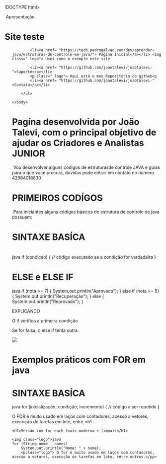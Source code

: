 !DOCTYPE html>
<html lang="pt-BR">
<head>
 <title> Apresentação</title><link rel="stylesheet" href="arquivo.css">


</head>
    <body>
        <div>
            <img class= "logo"> Apresentação
            <h1>Site teste </h1>
            </div>
        <ul>
        
            <li><a href= "https://tech.pedrogalvao.com/dev/aprender-java/estruturas-de-controle-em-java/"> Pagína Inicial</a></li> <img class=" logo"> Usei como o exemplo este site
        
            <li><a href= "https://github.com/joaotalevi/joaotalevi-">Suporte</a></li>
            <p class=" logo"> Aqui está o meu Repositório do github<p
            <li><a href= "https://github.com/joaotalevi/joaotalevi-" >Contato</a></li>
        
        </ul>
        
    </body>
</html>
</div>
  <h1> Pagína desenvolvida por João Talevi, com o principal objetivo de ajudar os Criadores e  Analistas JUNIOR</h1>
</div>
 <img class="logo"> Vou desenvolver alguns codigos de estruturasde controle JAVA e guias para o que voce procura, duvídas pode entrar em contato no número 
 42984018830 
 <h1> PRIMEIROS CODÍGOS</h1>
 <img class="logo"> Para iniciantes alguns códigos básicos de estrutura de controle de java possuem:
<h1> SINTAXE BASÍCA </h1>

<h1> </h1>
<img class=" logo">java
if (condicao) {
    // código executado se a condição for verdadeira
} <h1>ELSE e ELSE IF</h1>
<img class=" logo">java
if (nota >= 7) {
    System.out.println("Aprovado");
} else if (nota >= 5) {
    System.out.println("Recuperação");
} else {
    System.out.println("Reprovado");
}
<p class=" logo"> EXPLICANDO</p>
<p class=" logo">O if verifica a primeira condição</p>
<p class=" logo">Se for falsa, o else if tenta outra.</p>


<img src= "imagem.webp">

<h1>Exemplos práticos com FOR em java</h1>
<h1>SINTAXE BASÍCA</h1>

<img class="logo">java
for (inicialização; condição; incremento) {
    // código a ser repetido
}<p class="logo">O FOR é muito usado em laços com contadores, acesso a vetores, execução de tarefas em lote, entre <h1


    <h1>Versão com for-each (mais moderna e limpa):</h1>

    <img class="logo">java
    for (String nome : nomes) 
        System.out.println("Nome: " + nome);
        <pclass="logo"> O for é muito usado em laços com contadores, acesso a vetores, execução de tarefas em lote, entre outros.</pp>









